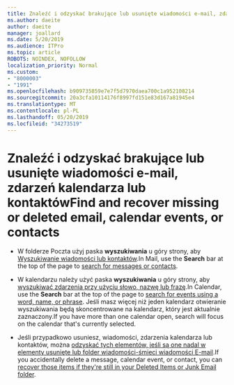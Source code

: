 ```yaml
---
title: Znaleźć i odzyskać brakujące lub usunięte wiadomości e-mail, zdarzeń kalendarza lub kontaktów
ms.author: daeite
author: daeite
manager: joallard
ms.date: 5/20/2019
ms.audience: ITPro
ms.topic: article
ROBOTS: NOINDEX, NOFOLLOW
localization_priority: Normal
ms.custom:
- "8000003"
- "1991"
ms.openlocfilehash: b909735859e7e7f5d7970daea700c1a952108214
ms.sourcegitcommit: 20a3cfa10114176f8997fd151e83d167a81945e4
ms.translationtype: MT
ms.contentlocale: pl-PL
ms.lasthandoff: 05/20/2019
ms.locfileid: "34273519"
---
```

# <a name="find-and-recover-missing-or-deleted-email-calendar-events-or-contacts"></a><span data-ttu-id="abff3-102">Znaleźć i odzyskać brakujące lub usunięte wiadomości e-mail, zdarzeń kalendarza lub kontaktów</span><span class="sxs-lookup"><span data-stu-id="abff3-102">Find and recover missing or deleted email, calendar events, or contacts</span></span>

- <span data-ttu-id="abff3-103">W folderze Poczta użyj paska **wyszukiwania** u góry strony, aby [Wyszukiwanie wiadomości lub kontaktów](https://support.office.com/article/b27e5eb7-3255-4c61-bf16-1c6a16bc2e6b).</span><span class="sxs-lookup"><span data-stu-id="abff3-103">In Mail, use the **Search** bar at the top of the page to [search for messages or contacts](https://support.office.com/article/b27e5eb7-3255-4c61-bf16-1c6a16bc2e6b).</span></span>

- <span data-ttu-id="abff3-104">W kalendarzu należy użyć paska **wyszukiwania** u góry strony, aby [wyszukiwać zdarzenia przy użyciu słowo, nazwę lub frazę](https://support.office.com/article/d587aaec-fb2c-4f6f-aee1-0df1fc591477).</span><span class="sxs-lookup"><span data-stu-id="abff3-104">In Calendar, use the **Search** bar at the top of the page to [search for events using a word, name, or phrase](https://support.office.com/article/d587aaec-fb2c-4f6f-aee1-0df1fc591477).</span></span> <span data-ttu-id="abff3-105">Jeśli masz więcej niż jeden kalendarz otwieranie wyszukiwania będą skoncentrowane na kalendarz, który jest aktualnie zaznaczony.</span><span class="sxs-lookup"><span data-stu-id="abff3-105">If you have more than one calendar open, search will focus on the calendar that's currently selected.</span></span>

- <span data-ttu-id="abff3-106">Jeśli przypadkowo usuniesz, wiadomości, zdarzenia kalendarza lub kontaktów, można [odzyskać tych elementów, jeśli są one nadal w elementy usunięte lub folder wiadomości-śmieci wiadomości E-mail](https://support.office.com/article/a8ca78ac-4721-4066-95dd-571842e9fb11).</span><span class="sxs-lookup"><span data-stu-id="abff3-106">If you accidentally delete a message, calendar event, or contact, you can [recover those items if they're still in your Deleted Items or Junk Email folder](https://support.office.com/article/a8ca78ac-4721-4066-95dd-571842e9fb11).</span></span>
